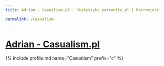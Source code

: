 ```yaml
---
title: Adrian - Casualism.pl | Statystyki patronite.pl | Patromierz

permalink: /Casualism
---
```


# [Adrian - Casualism.pl](https://patronite.pl/Casualism)

{% include profile.md name="Casualism" prefix="c" %}
